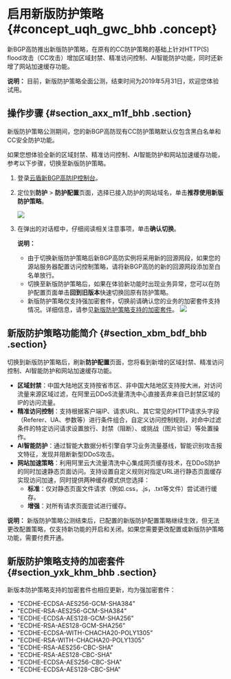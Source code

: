 # 启用新版防护策略 {#concept_uqh_gwc_bhb .concept}

新BGP高防推出新版防护策略，在原有的CC防护策略的基础上针对HTTP\(S\) flood攻击（CC攻击）增加区域封禁、精准访问控制、AI智能防护功能，同时还新增了网站加速缓存功能。

**说明：** 目前，新版防护策略全面公测，结束时间为2019年5月31日，欢迎您体验试用。

## 操作步骤 {#section_axx_m1f_bhb .section}

新版防护策略公测期间，您的新BGP高防现有CC防护策略默认仅包含黑白名单和CC安全防护功能。

如果您想体验全新的区域封禁、精准访问控制、AI智能防护和网站加速缓存功能，参考以下步骤，切换至新版防护策略。

1.  登录[云盾新BGP高防IP控制台](https://yundun.console.aliyun.com/?p=ddoscoo&__consolePageCode=ddoscoo)。
2.  定位到**防护** \> **防护配置**页面，选择已接入防护的网站域名，单击**推荐使用新版防护策略**。

    ![](http://static-aliyun-doc.oss-cn-hangzhou.aliyuncs.com/assets/img/136273/155912797040476_zh-CN.png)

3.  在弹出的对话框中，仔细阅读相关注意事项，单击**确认切换**。

    **说明：** 

    -   由于切换新版防护策略后新BGP高防实例将采用新的回源网段，如果您的源站服务器配置访问控制策略，请将新BGP高防的新的回源网段添加至白名单放行。
    -   切换至新版防护策略后，如果在体验新功能时出现业务异常，您可以在防护配置页面单击**回到旧版本**快速切换回原有防护策略。
    -   新版防护策略仅支持强加密套件，切换前请确认您的业务的加密套件支持情况。详细信息，请参见[新版防护策略支持的加密套件](#section_yxk_khm_bhb)。
    ![](http://static-aliyun-doc.oss-cn-hangzhou.aliyuncs.com/assets/img/136273/155912797040477_zh-CN.png)


## 新版防护策略功能简介 {#section_xbm_bdf_bhb .section}

切换到新版防护策略后，刷新**防护配置**页面，您将看到新增的区域封禁、精准访问控制、AI智能防护和网站加速缓存功能。

-   **区域封禁**：中国大陆地区支持按省市区、非中国大陆地区支持按大洲，对访问流量来源区域过滤，在阿里云DDoS流量清洗中心直接丢弃来自已封禁区域的IP的访问流量。
-   **精准访问控制**：支持根据客户端IP、请求URL、其它常见的HTTP请求头字段（Referer、UA、参数等）进行条件组合，自定义访问控制规则，对命中过滤条件的特定访问请求设置放行、封禁（阻断）、或挑战（图片验证）等处置操作。
-   **AI智能防护**：通过智能大数据分析引擎自学习业务流量基线，智能识别攻击报文特征，发现并阻断新型DDoS攻击。
-   **网站加速策略**：利用阿里云大流量清洗中心集成网页缓存技术，在DDoS防护的同时加速静态页面访问。支持设置自定义规则对指定URL进行静态页面缓存实现访问加速，同时提供两种缓存模式供您选择：
    -   **标准**：仅对静态页面文件请求（例如.css，.js，.txt等文件）尝试进行缓存。
    -   **增强**：对所有请求页面尝试进行缓存。

**说明：** 新版防护策略公测结束后，已配置的新版防护配置策略继续生效，但无法更改配置策略，仅支持新功能的开启和关闭。如果您需要更改配置或新版防护策略功能，需要付费开通。

## 新版防护策略支持的加密套件 {#section_yxk_khm_bhb .section}

新版本防护策略支持的加密套件也相应更新，均为强加密套件：

-   "ECDHE-ECDSA-AES256-GCM-SHA384"
-   "ECDHE-RSA-AES256-GCM-SHA384"
-   "ECDHE-ECDSA-AES128-GCM-SHA256"
-   "ECDHE-RSA-AES128-GCM-SHA256"
-   "ECDHE-ECDSA-WITH-CHACHA20-POLY1305"
-   "ECDHE-RSA-WITH-CHACHA20-POLY1305"
-   "ECDHE-RSA-AES256-CBC-SHA"
-   "ECDHE-RSA-AES128-CBC-SHA"
-   "ECDHE-ECDSA-AES256-CBC-SHA"
-   "ECDHE-ECDSA-AES128-CBC-SHA"

